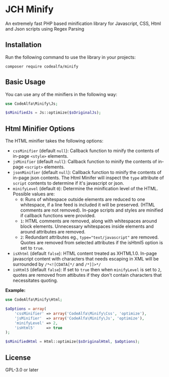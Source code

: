 # JCH Minify
An extremely fast PHP based minification library for Javascript, CSS, Html and Json scripts using Regex Parsing

## Installation
Run the following command to use the library in your projects:
```
composer require codealfa/minify
```

## Basic Usage
You can use any of the minifiers in the following way:

```php
use CodeAlfa\Minify\Js;

$sMinifiedJs = Js::optimize($sOriginalJs);
```

## Html Minifier Options
The HTML minifier takes the following options:

* `cssMinifier` (default `null`): Callback function to minify the contents of in-page `<style>` elements.
* `jsMinifier` (default `null`): Callback function to minify the contents of in-page `<script>` elements.
* `jsonMinifier` (default `null`): Callback function to minify the contents of in-page json contents. The Html Minifer will inspect the `type` attribute of `script` contents to determine if it's javascript or json.
* `minifyLevel` (default `0`): Determine the minification level of the HTML. Possible values are:
  * `0`: Runs of whitespace outside elements are reduced to one whitespace, if a line feed is included it will be preserved. (HTML comments are not removed). In-page scripts and styles are minified if callback functions were provided.
  * `1`: HTML comments are removed, along with whitespaces around block elements. Unnecessary whitespaces inside elements and around attributes are removed.
  * `2`: Redundant attributes eg., `type="text/javascript"` are removed. Quotes are removed from selected attributes if the isHtml5 option is set to `true`.
* `isXhtml` (default `false`): HTML content treated as XHTML1.0. In-page javascript content with characters that needs escaping in XML will be surrounded by `/*<![CDATA[*/` and `/*]]>*/`
* `isHtml5` (default `false`): If set to `true` then when `minifyLevel` is set to `2`, quotes are removed from attibutes if they don't contain characters that necessitates quoting.

**Example:**
```php
use CodeAlfa\Minify\Html;

$aOptions = array(
    'cssMinifier' => array('CodeAlfa\Minify\Css', 'optimize'),
    'jsMinifier'  => array('CodeAlfa\Minify\Js', 'optimize'),
    'minifyLevel' => 2,
    'isHtml5'     => true
);

$sMinifiedHtml = Html::optimize($sOriginalHtml, $aOptions);
```

## License
GPL-3.0 or later
